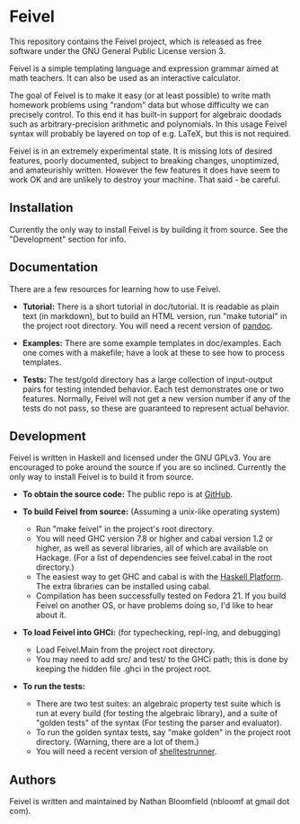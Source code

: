# Feivel

This repository contains the Feivel project, which is released as free software under the GNU General Public License version 3.

Feivel is a simple templating language and expression grammar aimed at math teachers. It can also be used as an interactive calculator.

The goal of Feivel is to make it easy (or at least possible) to write math homework problems using "random" data but whose difficulty we can precisely control. To this end it has built-in support for algebraic doodads such as arbitrary-precision arithmetic and polynomials. In this usage Feivel syntax will probably be layered on top of e.g. LaTeX, but this is not required.

Feivel is in an extremely experimental state. It is missing lots of desired features, poorly documented, subject to breaking changes, unoptimized, and amateurishly written. However the few features it does have seem to work OK and are unlikely to destroy your machine. That said - be careful.



## Installation

Currently the only way to install Feivel is by building it from source. See the "Development" section for info.



## Documentation

There are a few resources for learning how to use Feivel.

- **Tutorial:** There is a short tutorial in doc/tutorial. It is readable as plain text (in markdown), but to build an HTML version, run "make tutorial" in the project root directory. You will need a recent version of [pandoc](pandoc.org).

- **Examples:** There are some example templates in doc/examples. Each one comes with a makefile; have a look at these to see how to process templates.

- **Tests:** The test/gold directory has a large collection of input-output pairs for testing intended behavior. Each test demonstrates one or two features. Normally, Feivel will not get a new version number if any of the tests do not pass, so these are guaranteed to represent actual behavior.



## Development

Feivel is written in Haskell and licensed under the GNU GPLv3. You are encouraged to poke around the source if you are so inclined. Currently the only way to install Feivel is to build it from source.

- **To obtain the source code:** The public repo is at [GitHub](https://github.com/nbloomf/feivel).

- **To build Feivel from source:** (Assuming a unix-like operating system)
  - Run "make feivel" in the project's root directory.
  - You will need GHC version 7.8 or higher and cabal version 1.2 or higher, as well as several libraries, all of which are available on Hackage. (For a list of dependencies see feivel.cabal in the root directory.)
  - The easiest way to get GHC and cabal is with the [Haskell Platform](https://www.haskell.org/platform/). The extra libraries can be installed using cabal.
  - Compilation has been successfully tested on Fedora 21. If you build Feivel on another OS, or have problems doing so, I'd like to hear about it.

- **To load Feivel into GHCi:** (for typechecking, repl-ing, and debugging)
  - Load Feivel.Main from the project root directory.
  - You may need to add src/ and test/ to the GHCi path; this is done by keeping the hidden file .ghci in the project root.

- **To run the tests:**
  - There are two test suites: an algebraic property test suite which is run at every build (for testing the algebraic library), and a suite of "golden tests" of the syntax (For testing the parser and evaluator).
  - To run the golden syntax tests, say "make golden" in the project root directory. (Warning, there are a lot of them.)
  - You will need a recent version of [shelltestrunner](joyful.org/shelltestrunner/).



## Authors

Feivel is written and maintained by Nathan Bloomfield (nbloomf at gmail dot com).
